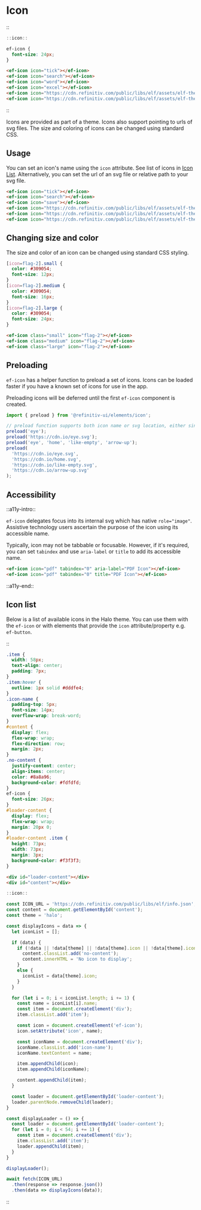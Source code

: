 <!--
type: page
title: Icon
location: ./elements/icon
layout: default
-->

# Icon

::
```javascript
::icon::
````
```css
ef-icon {
  font-size: 24px;
}
```
```html
<ef-icon icon="tick"></ef-icon>
<ef-icon icon="search"></ef-icon>
<ef-icon icon="word"></ef-icon>
<ef-icon icon="excel"></ef-icon>
<ef-icon icon="https://cdn.refinitiv.com/public/libs/elf/assets/elf-theme-halo/resources/icons/buzz.svg"></ef-icon>
<ef-icon icon="https://cdn.refinitiv.com/public/libs/elf/assets/elf-theme-halo/resources/icons/chart-area.svg"></ef-icon>
```
::

Icons are provided as part of a theme. Icons also support pointing to urls of svg files. The size and coloring of icons can be changed using standard CSS.

## Usage
You can set an icon's name using the `icon` attribute. See list of icons in [Icon List](./elements/icon#icon-list). Alternatively, you can set the url of an svg file or relative path to your svg file.

```html
<ef-icon icon="tick"></ef-icon>
<ef-icon icon="search"></ef-icon>
<ef-icon icon="save"></ef-icon>
<ef-icon icon="https://cdn.refinitiv.com/public/libs/elf/assets/elf-theme-halo/resources/icons/filter.svg"></ef-icon>
<ef-icon icon="https://cdn.refinitiv.com/public/libs/elf/assets/elf-theme-halo/resources/icons/favorites.svg"></ef-icon>
<ef-icon icon="https://cdn.refinitiv.com/public/libs/elf/assets/elf-theme-halo/resources/icons/help.svg"></ef-icon>
```


## Changing size and color
The size and color of an icon can be changed using standard CSS styling.

```css
[icon=flag-2].small {
  color: #309054;
  font-size: 12px;
}
[icon=flag-2].medium {
  color: #309054;
  font-size: 16px;
}
[icon=flag-2].large {
  color: #309054;
  font-size: 24px;
}
```
```html
<ef-icon class="small" icon="flag-2"></ef-icon>
<ef-icon class="medium" icon="flag-2"></ef-icon>
<ef-icon class="large" icon="flag-2"></ef-icon>
```

## Preloading
`ef-icon` has a helper function to preload a set of icons. Icons can be loaded faster if you have a known set of icons for use in the app.

Preloading icons will be deferred until the first `ef-icon` component is created.

```javascript
import { preload } from '@refinitiv-ui/elements/icon';

// preload function supports both icon name or svg location, either single icon or multiple.
preload('eye');
preload('https://cdn.io/eye.svg');
preload('eye', 'home', 'like-empty', 'arrow-up');
preload(
  'https://cdn.io/eye.svg',
  'https://cdn.io/home.svg',
  'https://cdn.io/like-empty.svg',
  'https://cdn.io/arrow-up.svg'
);
```

## Accessibility
::a11y-intro::

`ef-icon` delegates focus into its internal svg which has native `role="image"`. Assistive technology users ascertain the purpose of the icon using its accessible name.

Typically, icon may not be tabbable or focusable. However, if it's required, you can set `tabindex` and use `aria-label` or `title` to add its accessible name.

```html
<ef-icon icon="pdf" tabindex="0" aria-label="PDF Icon"></ef-icon>
<ef-icon icon="pdf" tabindex="0" title="PDF Icon"></ef-icon>
```

::a11y-end::

## Icon list

Below is a list of available icons in the Halo theme. You can use them with the `ef-icon` or with elements that provide the `icon` attribute/property e.g. `ef-button`.

::
```css
.item {
  width: 58px;
  text-align: center;
  padding: 7px;
}
.item:hover {
  outline: 1px solid #dddfe4;
}
.icon-name {
  padding-top: 5px;
  font-size: 14px;
  overflow-wrap: break-word;
}
#content {
  display: flex;
  flex-wrap: wrap;
  flex-direction: row;
  margin: 2px;
}
.no-content {
  justify-content: center;
  align-items: center;
  color: #8a8a96;
  background-color: #fdfdfd;
}
ef-icon {
  font-size: 26px;
}
#loader-content {
  display: flex;
  flex-wrap: wrap;
  margin: 20px 0;
}
#loader-content .item {
  height: 73px;
  width: 73px;
  margin: 3px;
  background-color: #f3f3f3;
}
```
```html
<div id="loader-content"></div>
<div id="content"></div>
```
```javascript
::icon::

const ICON_URL = 'https://cdn.refinitiv.com/public/libs/elf/info.json';
const content = document.getElementById('content');
const theme = 'halo';

const displayIcons = data => {
  let iconList = [];

  if (data) {
    if (!data || !data[theme] || !data[theme].icon || !data[theme].icon.length) {
      content.classList.add('no-content');
      content.innerHTML = 'No icon to display';
    }
    else {
      iconList = data[theme].icon;
    }
  }

  for (let i = 0; i < iconList.length; i += 1) {
    const name = iconList[i].name;
    const item = document.createElement('div');
    item.classList.add('item');

    const icon = document.createElement('ef-icon');
    icon.setAttribute('icon', name);

    const iconName = document.createElement('div');
    iconName.classList.add('icon-name');
    iconName.textContent = name;

    item.appendChild(icon);
    item.appendChild(iconName);

    content.appendChild(item);
  }

  const loader = document.getElementById('loader-content');
  loader.parentNode.removeChild(loader);
}

const displayLoader = () => {
  const loader = document.getElementById('loader-content');
  for (let i = 0; i < 54; i += 1) {
    const item = document.createElement('div');
    item.classList.add('item');
    loader.appendChild(item);
  }
}

displayLoader();

await fetch(ICON_URL)
  .then(response => response.json())
  .then(data => displayIcons(data));
```
::
